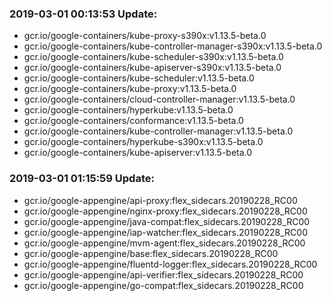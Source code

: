 ### 2019-03-01 00:13:53 Update:

- gcr.io/google-containers/kube-proxy-s390x:v1.13.5-beta.0
- gcr.io/google-containers/kube-controller-manager-s390x:v1.13.5-beta.0
- gcr.io/google-containers/kube-scheduler-s390x:v1.13.5-beta.0
- gcr.io/google-containers/kube-apiserver-s390x:v1.13.5-beta.0
- gcr.io/google-containers/kube-scheduler:v1.13.5-beta.0
- gcr.io/google-containers/kube-proxy:v1.13.5-beta.0
- gcr.io/google-containers/cloud-controller-manager:v1.13.5-beta.0
- gcr.io/google-containers/hyperkube:v1.13.5-beta.0
- gcr.io/google-containers/conformance:v1.13.5-beta.0
- gcr.io/google-containers/kube-controller-manager:v1.13.5-beta.0
- gcr.io/google-containers/hyperkube-s390x:v1.13.5-beta.0
- gcr.io/google-containers/kube-apiserver:v1.13.5-beta.0
### 2019-03-01 01:15:59 Update:

- gcr.io/google-appengine/api-proxy:flex_sidecars.20190228_RC00
- gcr.io/google-appengine/nginx-proxy:flex_sidecars.20190228_RC00
- gcr.io/google-appengine/java-compat:flex_sidecars.20190228_RC00
- gcr.io/google-appengine/iap-watcher:flex_sidecars.20190228_RC00
- gcr.io/google-appengine/mvm-agent:flex_sidecars.20190228_RC00
- gcr.io/google-appengine/base:flex_sidecars.20190228_RC00
- gcr.io/google-appengine/fluentd-logger:flex_sidecars.20190228_RC00
- gcr.io/google-appengine/api-verifier:flex_sidecars.20190228_RC00
- gcr.io/google-appengine/go-compat:flex_sidecars.20190228_RC00
